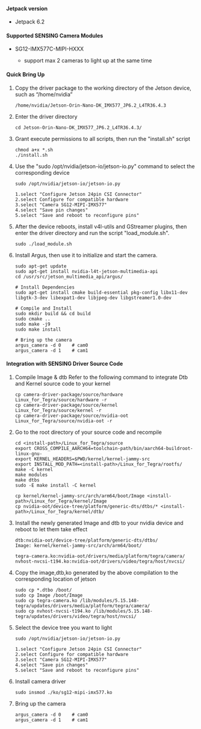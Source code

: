 #### Jetpack version

* Jetpack 6.2

#### Supported SENSING Camera Modules

* SG12-IMX577C-MIPI-HXXX

  * support max 2 cameras to light up at the same time

#### Quick Bring Up

1. Copy the driver package to the working directory of the Jetson device, such as “/home/nvidia”

   ```
   /home/nvidia/Jetson-Orin-Nano-DK_IMX577_JP6.2_L4TR36.4.3
   ```
   
2. Enter the driver directory

   ```
   cd Jetson-Orin-Nano-DK_IMX577_JP6.2_L4TR36.4.3/
   ```
   
3. Grant execute permissions to all scripts, then run the "install.sh" script

   ```
   chmod a+x *.sh
   ./install.sh
   ```
   
4. Use the "sudo /opt/nvidia/jetson-io/jetson-io.py" command to select the corresponding device

   ```
   sudo /opt/nvidia/jetson-io/jetson-io.py
   
   1.select "Configure Jetson 24pin CSI Connector"
   2.select Configure for compatible hardware
   3.select "Camera SG12-MIPI-IMX577"
   4.select "Save pin changes"
   5.select "Save and reboot to reconfigure pins"
   ```
   
7. After the device reboots, install v4l-utils and GStreamer plugins, then enter the driver directory and run the script "load_module.sh".

   ```
   sudo ./load_module.sh
   ```
   
8. Install Argus, then use it to initialize and start the camera.

   ```
   sudo apt-get update
   sudo apt-get install nvidia-l4t-jetson-multimedia-api
   cd /usr/src/jetson_multimedia_api/argus/
   
   # Install Dependencies
   sudo apt-get install cmake build-essential pkg-config libx11-dev libgtk-3-dev libexpat1-dev libjpeg-dev libgstreamer1.0-dev
   
   # Compile and Install
   sudo mkdir build && cd build
   sudo cmake ..
   sudo make -j9
   sudo make install
   
   # Bring up the camera
   argus_camera -d 0	# cam0
   argus_camera -d 1	# cam1
   ```
#### Integration with SENSING Driver Source Code

1. Compile Image & dtb
   Refer to the following command to integrate Dtb and Kernel source code to your kernel

   ```
   cp camera-driver-package/source/hardware Linux_for_Tegra/source/hardware -r
   cp camera-driver-package/source/kernel Linux_for_Tegra/source/kernel -r
   cp camera-driver-package/source/nvidia-oot Linux_for_Tegra/source/nvidia-oot -r
   ```
2. Go to the root directory of your source code and recompile

   ```
   cd <install-path>/Linux_for_Tegra/source
   export CROSS_COMPILE_AARCH64=toolchain-path/bin/aarch64-buildroot-linux-gnu-
   export KERNEL_HEADERS=$PWD/kernel/kernel-jammy-src
   export INSTALL_MOD_PATH=<install-path>/Linux_for_Tegra/rootfs/
   make -C kernel
   make modules
   make dtbs
   sudo -E make install -C kernel
   
   cp kernel/kernel-jammy-src/arch/arm64/boot/Image <install-path>/Linux_for_Tegra/kernel/Image
   cp nvidia-oot/device-tree/platform/generic-dts/dtbs/* <install-path>/Linux_for_Tegra/kernel/dtb/
   ```
3. Install the newly generated Image and dtb to your nvidia device and reboot to let them take effect

   ```
   dtb:nvidia-oot/device-tree/platform/generic-dts/dtbs/
   Image: kernel/kernel-jammy-src/arch/arm64/boot/
   
   tegra-camera.ko:nvidia-oot/drivers/media/platform/tegra/camera/
   nvhost-nvcsi-t194.ko:nvidia-oot/drivers/video/tegra/host/nvcsi/
   ```
4. Copy the image,dtb,ko generated by the above compilation to the corresponding location of jetson

   ```
   sudo cp *.dtbo /boot/
   sudo cp Image /boot/Image
   sudo cp tegra-camera.ko /lib/modules/5.15.148-tegra/updates/drivers/media/platform/tegra/camera/
   sudo cp nvhost-nvcsi-t194.ko /lib/modules/5.15.148-tegra/updates/drivers/video/tegra/host/nvcsi/
   ```
5. Select the device tree you want to light

   ```
   sudo /opt/nvidia/jetson-io/jetson-io.py
   
   1.select "Configure Jetson 24pin CSI Connector"
   2.select Configure for compatible hardware
   3.select "Camera SG12-MIPI-IMX577"
   4.select "Save pin changes"
   5.select "Save and reboot to reconfigure pins"
   ```
6. Install camera driver

   ```
   sudo insmod ./ko/sg12-mipi-imx577.ko
   ```
7. Bring up the camera

   ```
   argus_camera -d 0	# cam0
   argus_camera -d 1	# cam1
   ```

